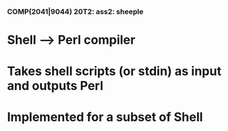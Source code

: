 ### COMP(2041|9044) 20T2: ass2: sheeple ###

# Shell --> Perl compiler
# Takes shell scripts (or stdin) as input and outputs Perl
# Implemented for a subset of Shell
